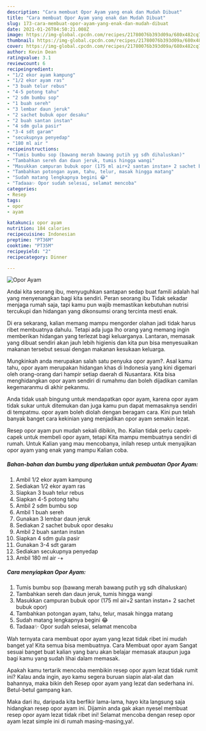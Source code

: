 ```yaml
---
description: "Cara membuat Opor Ayam yang enak dan Mudah Dibuat"
title: "Cara membuat Opor Ayam yang enak dan Mudah Dibuat"
slug: 173-cara-membuat-opor-ayam-yang-enak-dan-mudah-dibuat
date: 2021-01-26T04:50:21.008Z
image: https://img-global.cpcdn.com/recipes/21780076b393d09a/680x482cq70/opor-ayam-foto-resep-utama.jpg
thumbnail: https://img-global.cpcdn.com/recipes/21780076b393d09a/680x482cq70/opor-ayam-foto-resep-utama.jpg
cover: https://img-global.cpcdn.com/recipes/21780076b393d09a/680x482cq70/opor-ayam-foto-resep-utama.jpg
author: Kevin Dean
ratingvalue: 3.1
reviewcount: 6
recipeingredient:
- "1/2 ekor ayam kampung"
- "1/2 ekor ayam ras"
- "3 buah telur rebus"
- "4-5 potong tahu"
- "2 sdm bumbu sop"
- "1 buah sereh"
- "3 lembar daun jeruk"
- "2 sachet bubuk opor desaku"
- "2 buah santan instan"
- "4 sdm gula pasir"
- "3-4 sdt garam"
- "secukupnya penyedap"
- "180 ml air "
recipeinstructions:
- "Tumis bumbu sop (bawang merah bawang putih yg sdh dihaluskan)"
- "Tambahkan sereh dan daun jeruk, tumis hingga wangi"
- "Masukkan campuran bubuk opor (175 ml air+2 santan instan+ 2 sachet bubuk opor)"
- "Tambahkan potongan ayam, tahu, telur, masak hingga matang"
- "Sudah matang lengkapnya begini 😂"
- "Tadaaa✨ Opor sudah selesai, selamat mencoba"
categories:
- Resep
tags:
- opor
- ayam

katakunci: opor ayam 
nutrition: 184 calories
recipecuisine: Indonesian
preptime: "PT36M"
cooktime: "PT35M"
recipeyield: "2"
recipecategory: Dinner

---
```



![Opor Ayam](https://img-global.cpcdn.com/recipes/21780076b393d09a/680x482cq70/opor-ayam-foto-resep-utama.jpg)

Andai kita seorang ibu, menyuguhkan santapan sedap buat famili adalah hal yang menyenangkan bagi kita sendiri. Peran seorang ibu Tidak sekadar menjaga rumah saja, tapi kamu pun wajib memastikan kebutuhan nutrisi tercukupi dan hidangan yang dikonsumsi orang tercinta mesti enak.

Di era  sekarang, kalian memang mampu mengorder olahan jadi tidak harus ribet membuatnya dahulu. Tetapi ada juga lho orang yang memang ingin memberikan hidangan yang terlezat bagi keluarganya. Lantaran, memasak yang dibuat sendiri akan jauh lebih higienis dan kita pun bisa menyesuaikan makanan tersebut sesuai dengan makanan kesukaan keluarga. 



Mungkinkah anda merupakan salah satu penyuka opor ayam?. Asal kamu tahu, opor ayam merupakan hidangan khas di Indonesia yang kini digemari oleh orang-orang dari hampir setiap daerah di Nusantara. Kita bisa menghidangkan opor ayam sendiri di rumahmu dan boleh dijadikan camilan kegemaranmu di akhir pekanmu.

Anda tidak usah bingung untuk mendapatkan opor ayam, karena opor ayam tidak sukar untuk ditemukan dan juga kamu pun dapat memasaknya sendiri di tempatmu. opor ayam boleh diolah dengan beragam cara. Kini pun telah banyak banget cara kekinian yang menjadikan opor ayam semakin lezat.

Resep opor ayam pun mudah sekali dibikin, lho. Kalian tidak perlu capek-capek untuk membeli opor ayam, tetapi Kita mampu membuatnya sendiri di rumah. Untuk Kalian yang mau mencobanya, inilah resep untuk menyajikan opor ayam yang enak yang mampu Kalian coba.

<!--inarticleads1-->

##### Bahan-bahan dan bumbu yang diperlukan untuk pembuatan Opor Ayam:

1. Ambil 1/2 ekor ayam kampung
1. Sediakan 1/2 ekor ayam ras
1. Siapkan 3 buah telur rebus
1. Siapkan 4-5 potong tahu
1. Ambil 2 sdm bumbu sop
1. Ambil 1 buah sereh
1. Gunakan 3 lembar daun jeruk
1. Sediakan 2 sachet bubuk opor desaku
1. Ambil 2 buah santan instan
1. Siapkan 4 sdm gula pasir
1. Gunakan 3-4 sdt garam
1. Sediakan secukupnya penyedap
1. Ambil 180 ml air -+




<!--inarticleads2-->

##### Cara menyiapkan Opor Ayam:

1. Tumis bumbu sop (bawang merah bawang putih yg sdh dihaluskan)
1. Tambahkan sereh dan daun jeruk, tumis hingga wangi
1. Masukkan campuran bubuk opor (175 ml air+2 santan instan+ 2 sachet bubuk opor)
1. Tambahkan potongan ayam, tahu, telur, masak hingga matang
1. Sudah matang lengkapnya begini 😂
1. Tadaaa✨ Opor sudah selesai, selamat mencoba




Wah ternyata cara membuat opor ayam yang lezat tidak ribet ini mudah banget ya! Kita semua bisa membuatnya. Cara Membuat opor ayam Sangat sesuai banget buat kalian yang baru akan belajar memasak ataupun juga bagi kamu yang sudah lihai dalam memasak.

Apakah kamu tertarik mencoba membikin resep opor ayam lezat tidak rumit ini? Kalau anda ingin, ayo kamu segera buruan siapin alat-alat dan bahannya, maka bikin deh Resep opor ayam yang lezat dan sederhana ini. Betul-betul gampang kan. 

Maka dari itu, daripada kita berfikir lama-lama, hayo kita langsung saja hidangkan resep opor ayam ini. Dijamin anda gak akan nyesel membuat resep opor ayam lezat tidak ribet ini! Selamat mencoba dengan resep opor ayam lezat simple ini di rumah masing-masing,ya!.

